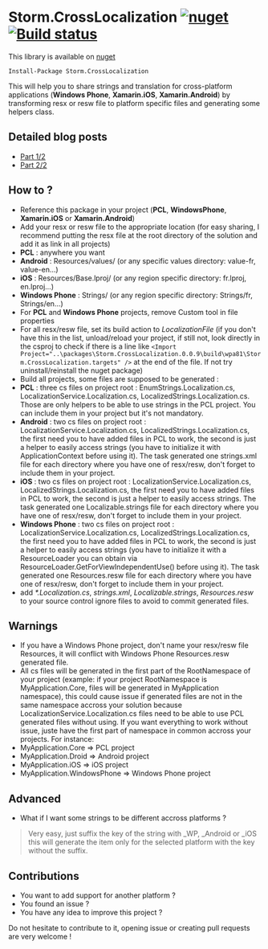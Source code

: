 # Storm.CrossLocalization [![nuget](https://img.shields.io/nuget/v/Storm.CrossLocalization.svg)](https://www.nuget.org/packages/Storm.CrossLocalization) [![Build status](https://ci.appveyor.com/api/projects/status/jp9n6mgirt0pgpu9?svg=true)](https://ci.appveyor.com/project/Julien-Mialon/stormcrosslocalization)

This library is available on [nuget](https://www.nuget.org/packages/Storm.CrossLocalization) 

```
Install-Package Storm.CrossLocalization
```

This will help you to share strings and translation for cross-platform applications (**Windows Phone**, **Xamarin.iOS**, **Xamarin.Android**) by transforming resx or resw file to platform specific files and generating some helpers class.

## Detailed blog posts
- [Part 1/2](http://blog.julienmialon.com/2017/01/part-one-storm-crosslocalization-how-to-share-your-strings-on-xamarin-applications/)
- [Part 2/2](http://blog.julienmialon.com/2017/01/part-two-storm-crosslocalization-how-to-share-your-strings-on-xamarin-applications/)

## How to ?
- Reference this package in your project (**PCL**, **WindowsPhone**, **Xamarin.iOS** or **Xamarin.Android**)
- Add your resx or resw file to the appropriate location (for easy sharing, I recommend putting the resx file at the root directory of the solution and add it as link in all projects)
 - **PCL** : anywhere you want
 - **Android** : Resources/values/ (or any specific values directory: value-fr, value-en...)
 - **iOS** : Resources/Base.lproj/ (or any region specific directory: fr.lproj, en.lproj...)
 - **Windows Phone** : Strings/ (or any region specific directory: Strings/fr, Strings/en...)
- For **PCL** and **Windows Phone** projects, remove Custom tool in file properties 
- For all resx/resw file, set its build action to *LocalizationFile* (if you don't have this in the list, unload/reload your project, if still not, look directly in the csproj to check if there is a line like `<Import Project="..\packages\Storm.CrossLocalization.0.0.9\build\wpa81\Storm.CrossLocalization.targets" />` at the end of the file. If not try uninstall/reinstall the nuget package)
- Build all projects, some files are supposed to be generated : 
 - **PCL** : three cs files on project root : EnumStrings.Localization.cs, LocalizationService.Localization.cs, LocalizedStrings.Localization.cs. Those are only helpers to be able to use strings in the PCL project. You can include them in your project but it's not mandatory.
 - **Android** : two cs files on project root : LocalizationService.Localization.cs, LocalizedStrings.Localization.cs, the first need you to have added files in PCL to work, the second is just a helper to easily access strings (you have to initialize it with ApplicationContext before using it). The task generated one strings.xml file for each directory where you have one of resx/resw, don't forget to include them in your project.
 - **iOS** : two cs files on project root : LocalizationService.Localization.cs, LocalizedStrings.Localization.cs, the first need you to have added files in PCL to work, the second is just a helper to easily access strings. The task generated one Localizable.strings file for each directory where you have one of resx/resw, don't forget to include them in your project.
 - **Windows Phone** : two cs files on project root : LocalizationService.Localization.cs, LocalizedStrings.Localization.cs, the first need you to have added files in PCL to work, the second is just a helper to easily access strings (you have to initialize it with a ResourceLoader you can obtain via ResourceLoader.GetForViewIndependentUse() before using it). The task generated one Resources.resw file for each directory where you have one of resx/resw, don't forget to include them in your project.
- add _\*.Localization.cs_, *strings.xml*, *Localizable.strings*, *Resources.resw* to your source control ignore files to avoid to commit generated files.
 
## Warnings

- If you have a Windows Phone project, don't name your resx/resw file Resources, it will conflict with Windows Phone Resources.resw generated file.
- All cs files will be generated in the first part of the RootNamespace of your project (example: if your project RootNamespace is MyApplication.Core, files will be generated in MyApplication namespace), this could cause issue if generated files are not in the same namespace accross your solution because LocalizationService.Localization.cs files need to be able to use PCL generated files without using. If you want everything to work without issue, juste have the first part of namespace in common accross your projects. For instance: 
 - MyApplication.Core => PCL project
 - MyApplication.Droid => Android project
 - MyApplication.iOS => iOS project
 - MyApplication.WindowsPhone => Windows Phone project 
 
## Advanced

- What if I want some strings to be different accross platforms ?
> Very easy, just suffix the key of the string with \_WP, \_Android or \_iOS this will generate the item only for the selected platform with the key without the suffix.

## Contributions

- You want to add support for another platform ? 
- You found an issue ?
- You have any idea to improve this project ?

Do not hesitate to contribute to it, opening issue or creating pull requests are very welcome !
